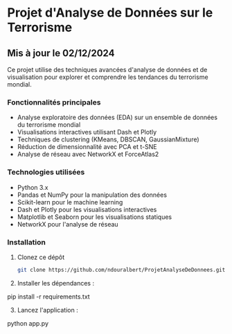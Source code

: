 # Projet d'Analyse de Données sur le Terrorisme

## Mis à jour le 02/12/2024

Ce projet utilise des techniques avancées d'analyse de données et de visualisation pour explorer et comprendre les tendances du terrorisme mondial.

### Fonctionnalités principales

- Analyse exploratoire des données (EDA) sur un ensemble de données du terrorisme mondial
- Visualisations interactives utilisant Dash et Plotly
- Techniques de clustering (KMeans, DBSCAN, GaussianMixture)
- Réduction de dimensionnalité avec PCA et t-SNE
- Analyse de réseau avec NetworkX et ForceAtlas2

### Technologies utilisées

- Python 3.x
- Pandas et NumPy pour la manipulation des données
- Scikit-learn pour le machine learning
- Dash et Plotly pour les visualisations interactives
- Matplotlib et Seaborn pour les visualisations statiques
- NetworkX pour l'analyse de réseau

### Installation

1. Clonez ce dépôt
   ```bash
   git clone https://github.com/ndouralbert/ProjetAnalyseDeDonnees.git

2. Installer les dépendances :

pip install -r requirements.txt

3. Lancez l'application :

python app.py


